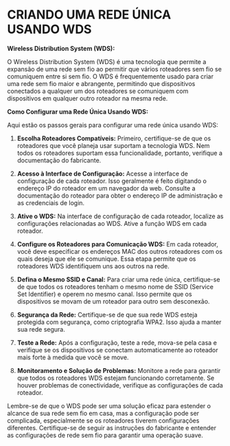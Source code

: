# CRIANDO UMA REDE ÚNICA USANDO WDS
**Wireless Distribution System (WDS):**

O Wireless Distribution System (WDS) é uma tecnologia que permite a expansão de uma rede sem fio ao permitir que vários roteadores sem fio se comuniquem entre si sem fio. O WDS é frequentemente usado para criar uma rede sem fio maior e abrangente, permitindo que dispositivos conectados a qualquer um dos roteadores se comuniquem com dispositivos em qualquer outro roteador na mesma rede.

**Como Configurar uma Rede Única Usando WDS:**

Aqui estão os passos gerais para configurar uma rede única usando WDS:

1. **Escolha Roteadores Compatíveis:** Primeiro, certifique-se de que os roteadores que você planeja usar suportam a tecnologia WDS. Nem todos os roteadores suportam essa funcionalidade, portanto, verifique a documentação do fabricante.

2. **Acesso à Interface de Configuração:** Acesse a interface de configuração de cada roteador. Isso geralmente é feito digitando o endereço IP do roteador em um navegador da web. Consulte a documentação do roteador para obter o endereço IP de administração e as credenciais de login.

3. **Ative o WDS:** Na interface de configuração de cada roteador, localize as configurações relacionadas ao WDS. Ative a função WDS em cada roteador.

4. **Configure os Roteadores para Comunicação WDS:** Em cada roteador, você deve especificar os endereços MAC dos outros roteadores com os quais deseja que ele se comunique. Essa etapa permite que os roteadores WDS identifiquem uns aos outros na rede.

5. **Defina o Mesmo SSID e Canal:** Para criar uma rede única, certifique-se de que todos os roteadores tenham o mesmo nome de SSID (Service Set Identifier) e operem no mesmo canal. Isso permite que os dispositivos se movam de um roteador para outro sem desconexão.

6. **Segurança da Rede:** Certifique-se de que sua rede WDS esteja protegida com segurança, como criptografia WPA2. Isso ajuda a manter sua rede segura.

7. **Teste a Rede:** Após a configuração, teste a rede, mova-se pela casa e verifique se os dispositivos se conectam automaticamente ao roteador mais forte à medida que você se move.

8. **Monitoramento e Solução de Problemas:** Monitore a rede para garantir que todos os roteadores WDS estejam funcionando corretamente. Se houver problemas de conectividade, verifique as configurações de cada roteador.

Lembre-se de que o WDS pode ser uma solução eficaz para estender o alcance de sua rede sem fio em casa, mas a configuração pode ser complicada, especialmente se os roteadores tiverem configurações diferentes. Certifique-se de seguir as instruções do fabricante e entender as configurações de rede sem fio para garantir uma operação suave.